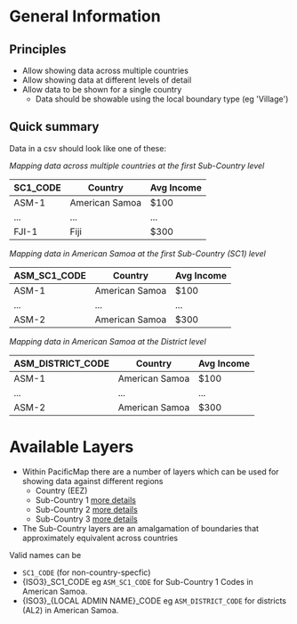 # General Information

## Principles
- Allow showing data across multiple countries
- Allow showing data at different levels of detail
- Allow data to be shown for a single country
  - Data should be showable using the local boundary type (eg 'Village')


## Quick summary
Data in a csv should look like one of these:

*Mapping data across multiple countries at the first Sub-Country level*

| SC1_CODE      | Country        | Avg Income |
| ------------- | -------------- | -----------|
| ASM-1         | American Samoa | $100       | 
| ...           | ...            | ...        |
| FJI-1         | Fiji           | $300       |


*Mapping data in American Samoa at the first Sub-Country (SC1) level*

| ASM_SC1_CODE     | Country        | Avg Income |
| ---------------- | -------------- | -----------|
| ASM-1            | American Samoa | $100       | 
| ...              | ...            | ...        |
| ASM-2            | American Samoa | $300       |


*Mapping data in American Samoa at the District level*

| ASM_DISTRICT_CODE | Country        | Avg Income |
| ----------------- | -------------- | -----------|
| ASM-1             | American Samoa | $100       | 
| ...               | ...            | ...        |
| ASM-2             | American Samoa | $300       |



# Available Layers
- Within PacificMap there are a number of layers which can be used for showing data against different regions
  - Country (EEZ)
  - Sub-Country 1 [more details](https://github.com/PacificCommunity/csv-geo-pacific/tree/master/documentation/subCountry1)
  - Sub-Country 2 [more details](https://github.com/PacificCommunity/csv-geo-pacific/tree/master/documentation/subCountry2)
  - Sub-Country 3 [more details](https://github.com/PacificCommunity/csv-geo-pacific/tree/master/documentation/subCountry3)
- The Sub-Country layers are an amalgamation of boundaries that approximately equivalent across countries


Valid names can be
- `SC1_CODE` (for non-country-specfic)
- {ISO3}_SC1_CODE eg `ASM_SC1_CODE` for Sub-Country 1 Codes in American Samoa.
- {ISO3}_{LOCAL ADMIN NAME}_CODE eg `ASM_DISTRICT_CODE` for districts (AL2) in American Samoa.
